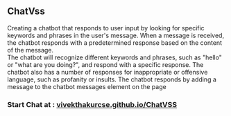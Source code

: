 <h2>ChatVss</h2>
Creating a chatbot that responds to user input by looking for specific keywords and phrases in the user's message. When a message is received, the chatbot responds with a predetermined response based on the content of the message.
<br/> The chatbot will recognize different keywords and phrases, such as "hello" or "what are you doing?", and respond with a specific response. The chatbot also has a number of responses for inappropriate or offensive language, such as profanity or insults. The chatbot responds by adding a message to the chatbot messages element on the page
<h3>Start Chat at :
<a href="https://vivekthakurcse.github.io/ChatVSS/">vivekthakurcse.github.io/ChatVSS</a></h3>

